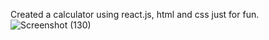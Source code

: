 Created a calculator using react.js, html and css just for fun.                                                                                      
![Screenshot (130)](https://user-images.githubusercontent.com/38376053/225462442-2b9a0977-a9dc-4591-a2ad-b78d88be7d74.png)
